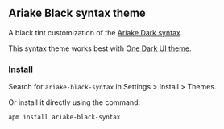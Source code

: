 ## Ariake Black syntax theme

A black tint customization of the [Ariake Dark syntax](https://atom.io/themes/ariake-dark-syntax).

This syntax theme works best with [One Dark UI theme](https://atom.io/themes/one-dark-ui).

### Install

Search for `ariake-black-syntax` in Settings > Install > Themes.

Or install it directly using the command:

```shell
apm install ariake-black-syntax
```
